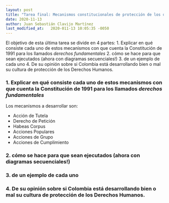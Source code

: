 ```yaml
---
layout: post
title: "Tarea final: Mecanismos constitucionales de protección de los derechos humanos"
date: 2020-11-13
author: Juan Sebastián Clavijo Martínez
last_modified_at:   2020-011-13 10:05:35 -0050
---
```


El objetivo de esta última tarea se divide en 4 partes: 1. Explicar en qué consiste cada uno de estos mecanismos con que cuenta la Constitución de 1991 para los llamados _derechos fundamentales_ 2. cómo se hace para que sean ejecutados (ahora con diagramas secuenciales!) 3. de un ejemplo de cada uno 4. De su opinión sobre si Colombia está desarrollando bien o mal su cultura de protección de los Derechos Humanos.

### 1. Explicar en qué consiste cada uno de estos mecanismos con que cuenta la Constitución de 1991 para los llamados _derechos fundamentales_

Los mecanismos a desarrollar son: 

* Acción de Tutela
* Derecho de Petición
* Habeas Corpus
* Acciones Populares
* Acciones de Grupo
* Acciones de Cumplimiento

### 2. cómo se hace para que sean ejecutados (ahora con diagramas secuenciales!)

### 3. de un ejemplo de cada uno

### 4.  De su opinión sobre si Colombia está desarrollando bien o mal su cultura de protección de los Derechos Humanos.
